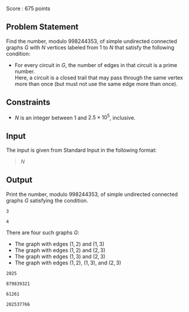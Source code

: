 Score : $675$ points

## Problem Statement

Find the number, modulo $998244353$, of simple undirected connected graphs $G$ with $N$ vertices labeled from $1$ to $N$ that satisfy the following condition:

- For every circuit in $G$, the number of edges in that circuit is a prime number.<br>
  Here, a circuit is a closed trail that may pass through the same vertex more than once (but must not use the same edge more than once).

## Constraints

- $N$ is an integer between 1 and $2.5 \times 10^5$, inclusive.

## Input

The input is given from Standard Input in the following format:

> $N$

## Output

Print the number, modulo $998244353$, of simple undirected connected graphs $G$ satisfying the condition.

```input1
3
```

```output1
4
```

There are four such graphs $G$:

- The graph with edges $(1, 2)$ and $(1, 3)$
- The graph with edges $(1, 2)$ and $(2, 3)$
- The graph with edges $(1, 3)$ and $(2, 3)$
- The graph with edges $(1, 2)$, $(1, 3)$, and $(2, 3)$

```input2
2025
```

```output2
879839321
```

```input3
61261
```

```output3
202537766
```